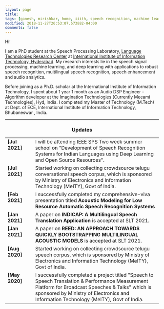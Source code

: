 ```yaml
---
layout: page
title: 
tags: [ganesh, mirishkar, home, iiith, speech recognition, machine learning, deep learning, graduate, carnegie mellon]
modified: 2018-11-27T20:53:07.573882-04:00
comments: false
---
```


Hi!

I am a PhD student at the Speech Processing Laboratory, [Language Technologies Research Center](https://ltrc.iiit.ac.in/) at [International Institute of Information Technology, Hyderabad](https://www.iiit.ac.in/). My research interests lie in the speech signal processing, machine learning, and deep learning with applications to robust speech recognition, multilingual speech recognition, speech enhancement and audio analytics. 

Before joining as a Ph.D. scholar at the International Institute of Information Technology, I spent about 1 year 1 month as an Audio DSP Engineer - Algorithm developer at the Imagination Technologies (Currently Meeami Technologies), Hyd, India. I completed my Master of Technology (M.Tech) at Dept. of ECE, International Institute of Information Technology, Bhubaneswar , India.


----

<h3 align="center">Updates</h3>
<table class='news-table'>
    <col width="18%">
    <col width="82%">
    <tr>
        <td valign="top"><strong>[Jul 2021]</strong></td>
        <td>I will be attending IEEE SPS Two week summer school on "Development of Speech Recognition Systems for Indian Languages using Deep Learning and Open Source Resources".</td>
    </tr>
    <tr>
        <td valign="top"><strong>[Jul 2021]</strong></td>
        <td>Started working on collecting crowdsource telugu conversational speech corpus, which is sponsored by Ministry of Electronics and Information Technology (MeITY), Govt of India.</td>
    </tr> 
    <tr>
        <td valign="top"><strong>[Feb 2021]</strong></td>
        <td>I successfully completed my comprehensive-viva presentation titled <strong>Acoustic Modeling for Low Resource Automatic Speech Recognition Systems</strong></td>
    </tr>
    <tr>
        <td valign="top"><strong>[Jan 2021]</strong></td>
        <td>A paper on <strong>INDICAP: A Multilingual Speech Translation Application</strong> is accepted at SLT 2021. </td>
    </tr>
    <tr>
        <td valign="top"><strong>[Jan 2021]</strong></td>
        <td>A paper on <strong>REED: AN APPROACH TOWARDS QUICKLY BOOTSTRAPPING MULTILINGUAL ACOUSTIC MODELS</strong> is accepted at SLT 2021. </td>
    </tr>
    <tr>
        <td valign="top"><strong>[Aug 2020]</strong></td>
        <td>Started working on collecting crowdsource telugu speech corpus, which is sponsored by Ministry of Electronics and Information Technology (MeITY), Govt of India. </td>
    </tr>
    <tr>
        <td valign="top"><strong>[May 2020]</strong></td>
        <td>I successfully completed a project titled "Speech to Speech Translation & Performance Measurement Platform for Broadcast Speeches & Talks" which is sponsored by Ministry of Electronics and Information Technology (MeITY), Govt of India. </td>
    </tr>



</table>
